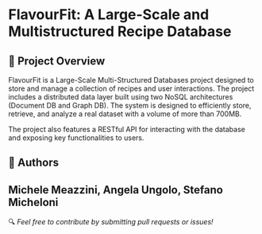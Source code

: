 # FlavourFit: A Large-Scale and Multistructured Recipe Database

## 📌 Project Overview
FlavourFit is a Large-Scale Multi-Structured Databases project designed to store and manage a collection of recipes and user interactions. The project includes a distributed data layer built using two NoSQL architectures (Document DB and Graph DB). The system is designed to efficiently store, retrieve, and analyze a real dataset with a volume of more than 700MB.

The project also features a RESTful API for interacting with the database and exposing key functionalities to users.

## 👤 Authors
**Michele Meazzini, Angela Ungolo, Stefano Micheloni**
---

🔍 *Feel free to contribute by submitting pull requests or issues!*

